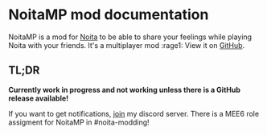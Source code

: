# NoitaMP mod documentation

NoitaMP is a mod for [Noita](https://noitagame.com/) to be able to share your feelings while playing Noita with your friends. It's a multiplayer mod :rage1: View it on [GitHub](https://github.com/Ismoh/NoitaMP).

## TL;DR

**Currently work in progress and not working unless there is a GitHub release available!**

If you want to get notifications, [join](https://discord.gg/DhMurdcw4k) my discord server. There is a MEE6 role assigment for NoitaMP in #noita-modding!
